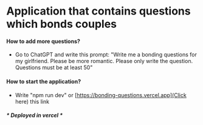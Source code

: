 # Application that contains questions which bonds couples

#### How to add more questions?
- Go to ChatGPT and write this prompt: "Write me a bonding questions for my girlfriend. Please be more romantic. Please only write the question. Questions must be at least 50"

#### How to start the application? 
- Write "npm run dev" or [https://bonding-questions.vercel.app](Click here) this link

##### * Deployed in vercel * 
